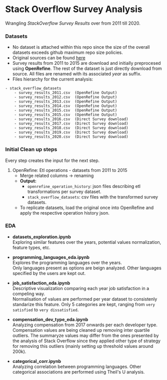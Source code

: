 # Stack Overflow Survey Analysis

Wrangling *StackOverflow Survey Results* over from 2011 till 2020. 

### Datasets
- No dataset is attached within this repo since the size of the overall datasets exceeds github maximum repo size policies.
- Original sources can be found [here](https://insights.stackoverflow.com/survey/)
- Survey results from 2011 to 2015 are download and initially preprocesed using **OpenRefine**. The rest of the dataset is just directly download from source. All files are renamed with its associated *year* as suffix. 
- Files hierarchy for the current analysis:

```
- stack_overflow_datasets   
    - survey_results_2011.csv  (OpenRefine Output)
    - survey_results_2012.csv  (OpenRefine Output)
    - survey_results_2013.csv  (OpenRefine Output)
    - survey_results_2014.csv  (OpenRefine Output)
    - survey_results_2015.csv  (OpenRefine Output)
    - survey_results_2015.csv  (OpenRefine Output)
    - survey_results_2016.csv  (Direct Survey download)
    - survey_results_2017.csv  (Direct Survey download)
    - survey_results_2018.csv  (Direct Survey download)
    - survey_results_2019.csv  (Direct Survey download)
    - survey_results_2020.csv  (Direct Survey download)
```


### Initial Clean up steps
Every step creates the input for the next step.

1. OpenRefine: Etl operations - datasets from 2011 to 2015
    - Merge related columns → renaming
    - **Output:** 
        - `openrefine_operation_history`: json files describing etl transformations per survey dataset.
        - `stack_overflow_datasets`: csv files with the transformed survey datasets.
    - To replicate datasets, load the original once into OpenRefine and apply the respective operation history json.
    

### EDA

* **datasets_exploration.ipynb**  
    Exploring similar features over the years, potential values normalization, feature types, etc.

* **programming_languages_eda.ipynb**  
    Explores the programming languages over the years.  
    Only languages present as options are beign analyzed. Other languages specified by the users are kept out.
    
* **job_satisfaction_eda.ipynb**  
    Descriptive visualization comparing each year job satisfaction in a compeling way.  
    Normalisation of values are performed per year dataset to consistenly standarize this feature. Only 5 categories are kept, ranging from `very satisfied` to `very dissatisfied`.

* **compensation_dev_type_eda.ipynb**  
    Analyzing compensation from 2017 onwards per each developer type.  
    Compensation values are being cleaned up removing inter quartile outliers. The summaryze values may differ from the ones presented by the analysis of Stack Overflow since they applied other type of strategy for removing this outliers (mainly setting up threshold values around 200k).

* **categorical_corr.ipynb**  
    Analyzing correlation between programming languages. Other categorical associations are performed using Theil's U analysis. 